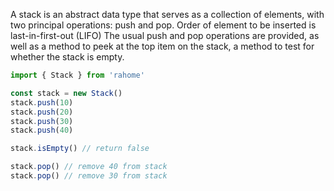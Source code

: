 A stack is an abstract data type that serves as a collection of elements, with two principal operations: push and pop. Order of element to be inserted is last-in-first-out (LIFO) The usual push and pop operations are provided, as well as a method to peek at the top item on the stack, a method to test for whether the stack is empty.

```javascript
import { Stack } from 'rahome'

const stack = new Stack()
stack.push(10)
stack.push(20)
stack.push(30)
stack.push(40)

stack.isEmpty() // return false

stack.pop() // remove 40 from stack
stack.pop() // remove 30 from stack
```
